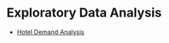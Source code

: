 # **Exploratory Data Analysis**

* [Hotel Demand Analysis](https://github.com/Qin-Datahub/EDA_and_ETL/blob/main/hotel_demand_analysis_with_plotly.ipynb)
